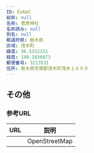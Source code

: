 ```yaml
---
ID: ExKeC
総称: null
名称: 菅原神社
名称読み: null
別名: null
都道府県: 栃木県
区域: 茂木町
緯度: 36.5312331
経度: 140.1836073
郵便番号: 3213531
住所: 栃木県芳賀郡茂木町茂木１６０９
---
```


## その他

### 参考URL

| URL | 説明          |
| --- | ------------- |
|     | OpenStreetMap |
